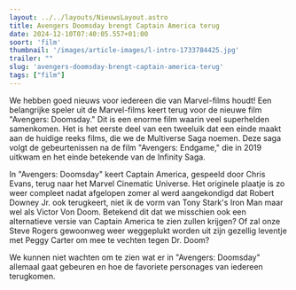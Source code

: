 ```yaml
---
layout: ../../layouts/NieuwsLayout.astro
title: Avengers Doomsday brengt Captain America terug
date: 2024-12-10T07:40:05.557+01:00
soort: 'film'
thumbnail: '/images/article-images/l-intro-1733784425.jpg'
trailer: ""
slug: 'avengers-doomsday-brengt-captain-america-terug'
tags: ["film"]
---
```


We hebben goed nieuws voor iedereen die van Marvel-films houdt! Een belangrijke
speler uit de Marvel-films keert terug voor de nieuwe film "Avengers: Doomsday."
Dit is een enorme film waarin veel superhelden samenkomen. Het is het eerste
deel van een tweeluik dat een einde maakt aan de huidige reeks films, die we de
Multiverse Saga noemen. Deze saga volgt de gebeurtenissen na de film "Avengers:
Endgame," die in 2019 uitkwam en het einde betekende van de Infinity Saga.

In "Avengers: Doomsday" keert Captain America, gespeeld door Chris Evans, terug
naar het Marvel Cinematic Universe. Het originele plaatje is zo weer compleet
nadat afgelopen zomer al werd aangekondigd dat Robert Downey Jr. ook terugkeert,
niet ik de vorm van Tony Stark's Iron Man maar wel als Victor Von Doom. Betekend
dit dat we misschien ook een alternatieve versie van Captain America te zien
zullen krijgen? Of zal onze Steve Rogers gewoonweg weer weggeplukt worden uit
zijn gezellig leventje met Peggy Carter om mee te vechten tegen Dr. Doom?

We kunnen niet wachten om te zien wat er in "Avengers: Doomsday" allemaal gaat
gebeuren en hoe de favoriete personages van iedereen terugkomen.